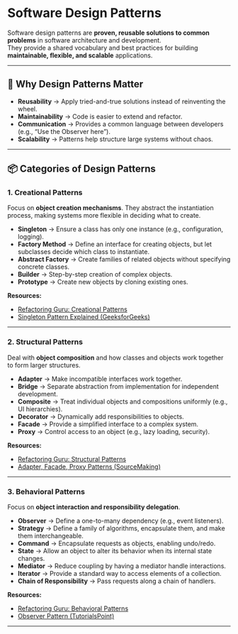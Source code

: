 # Software Design Patterns

Software design patterns are **proven, reusable solutions to common problems** in software architecture and development.  
They provide a shared vocabulary and best practices for building **maintainable, flexible, and scalable** applications.  

---

## 🌱 Why Design Patterns Matter
- **Reusability** → Apply tried-and-true solutions instead of reinventing the wheel.  
- **Maintainability** → Code is easier to extend and refactor.  
- **Communication** → Provides a common language between developers (e.g., “Use the Observer here”).  
- **Scalability** → Patterns help structure large systems without chaos.  

---

## 📦 Categories of Design Patterns

### 1. Creational Patterns
Focus on **object creation mechanisms**. They abstract the instantiation process, making systems more flexible in deciding what to create.

- **Singleton** → Ensure a class has only one instance (e.g., configuration, logging).  
- **Factory Method** → Define an interface for creating objects, but let subclasses decide which class to instantiate.  
- **Abstract Factory** → Create families of related objects without specifying concrete classes.  
- **Builder** → Step-by-step creation of complex objects.  
- **Prototype** → Create new objects by cloning existing ones.  

**Resources:**
- [Refactoring Guru: Creational Patterns](https://refactoring.guru/design-patterns/creational)  
- [Singleton Pattern Explained (GeeksforGeeks)](https://www.geeksforgeeks.org/singleton-design-pattern/)  

---

### 2. Structural Patterns
Deal with **object composition** and how classes and objects work together to form larger structures.

- **Adapter** → Make incompatible interfaces work together.  
- **Bridge** → Separate abstraction from implementation for independent development.  
- **Composite** → Treat individual objects and compositions uniformly (e.g., UI hierarchies).  
- **Decorator** → Dynamically add responsibilities to objects.  
- **Facade** → Provide a simplified interface to a complex system.  
- **Proxy** → Control access to an object (e.g., lazy loading, security).  

**Resources:**
- [Refactoring Guru: Structural Patterns](https://refactoring.guru/design-patterns/structural)  
- [Adapter, Facade, Proxy Patterns (SourceMaking)](https://sourcemaking.com/design_patterns/structural_patterns)  

---

### 3. Behavioral Patterns
Focus on **object interaction and responsibility delegation**.

- **Observer** → Define a one-to-many dependency (e.g., event listeners).  
- **Strategy** → Define a family of algorithms, encapsulate them, and make them interchangeable.  
- **Command** → Encapsulate requests as objects, enabling undo/redo.  
- **State** → Allow an object to alter its behavior when its internal state changes.  
- **Mediator** → Reduce coupling by having a mediator handle interactions.  
- **Iterator** → Provide a standard way to access elements of a collection.  
- **Chain of Responsibility** → Pass requests along a chain of handlers.  

**Resources:**
- [Refactoring Guru: Behavioral Patterns](https://refactoring.guru/design-patterns/behavioral)  
- [Observer Pattern (TutorialsPoint)](https://www.tutorialspoint.com/design_pattern/observer_pattern.htm)  

---
